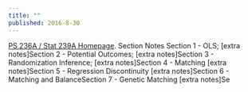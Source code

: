 ```yaml
---
title: ""
published: 2016-8-30
---
```




<a href="http://sekhon.berkeley.edu/causalinf/" target="_blank">PS 236A / Stat 239A Homepage</a>. Section Notes Section 1 - OLS; [extra notes]Section 2 - Potential Outcomes; [extra notes]Section 3 - Randomization Inference; [extra notes]Section 4 - Matching [extra notes]Section 5 - Regression Discontinuity [extra notes]Section 6 - Matching and BalanceSection 7 - Genetic Matching [extra notes]Se

